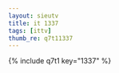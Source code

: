 ```yaml
--- 
layout: sieutv
title: it 1337
tags: [ittv]
thumb_re: q7t11337
---
```

{% include q7t1 key="1337" %} 
